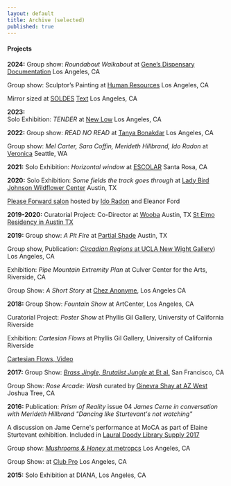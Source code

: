 ```yaml
---
layout: default
title: Archive (selected)
published: true
---
```


#### Projects

**2024:** 
Group show: *Roundabout Walkabout* at [Gene’s Dispensary](https://www.genesdispensary.ca/now) [Documentation](https://www.contemporaryartlibrary.org/project/roundabout-walkabout-at-gene-s-dispensary-los-angeles-33733) Los Angeles, CA

Group show: Sculptor’s Painting at [Human Resources](https://www.h-r.la/event/sculptors-painting/) Los Angeles, CA

Mirror sized at [SOLDES](https://soldes.la) [Text](https://files.cargocollective.com/c1285021/SOLDES_PR_MirrorSize.pdf) Los Angeles, CA

**2023:**  
Solo Exhibition: *TENDER* at [New Low](https://www.newlow.info/merideth-hillbrand) Los Angeles, CA

**2022:** 
Group show: *READ NO READ* at [Tanya Bonakdar](https://www.tanyabonakdargallery.com/exhibitions/656-read-no-read-organized-by-lisa-williamson-tanya-bonakdar-gallery-los-angeles/) Los Angeles, CA

Group show: *Mel Carter, Sara Coffin, Merideth Hillbrand, Ido Radon* at [Veronica](https://veronica-projectspace.com/feb-2022) Seattle, WA

**2021:** 
Solo Exhibition: *Horizontal window* at [ESCOLAR](https://escolar.center/2021/08/21/Merideth_Hillbrand.html) Santa Rosa, CA

**2020:** 
Solo Exhibition: *Some fields the track goes through* at [Lady Bird Johnson Wildflower Center](https://www.wildflower.org/) Austin, TX

[Please Forward salon](https://www.twitch.tv/videos/590364510) hosted by [Ido Radon](http://www.idoradon.com/) and Eleanor Ford

**2019-2020:** Curatorial Project: Co-Director at [Wooba](https://wooba.xyz) Austin, TX
[St Elmo Residency in Austin TX](https://art.utexas.edu/news/merideth-hillbrand-selected-2019-st-elmo-arts-residency-fellow)

**2019:** 
Group show: *A Pit Fire* at [Partial Shade](https://partialshade.info/a-pit-fire) Austin, TX

Group show, Publication: [*Circadian Regions* at UCLA New Wight Gallery](https://arts.ucla.edu/single/circadian-region/)) Los Angeles, CA

Exhibition: *Pipe Mountain Extremity Plan* at Culver Center for the Arts, Riverside, CA

Group Show: *A Short Story* at [Chez Anonyme](https://www.instagram.com/chezanonyme/), Los Angeles CA

**2018:** 
Group Show: *Fountain Show* at ArtCenter, Los Angeles, CA

Curatorial Project: *Poster Show* at Phyllis Gil Gallery, University of California Riverside

Exhibition: *Cartesian Flows* at Phyllis Gil Gallery, University of California Riverside

[Cartesian Flows, Video](https://vimeo.com/250360523)

**2017:** 
Group Show: [*Brass Jingle, Brutalist Jungle* at Et al.](https://etaletc.com/brass-jingle-brutalist-jungle) San Francisco, CA

Group Show: *Rose Arcade: Wash* curated by [Ginevra Shay at AZ West](http://ginevrashay.com/curatorial/wash/) Joshua Tree, CA

**2016:** 
Publication: *Prism of Reality* issue 04 *James Cerne in conversation with Merideth Hillbrand "Dancing like Sturtevant's not watching"*

A discussion on Jame Cerne's performance at MoCA as part of Elaine Sturtevant exhibition. Included in [Laural Doody Library Supply 2017](https://ldlibrarysupply.com/2017)

Group show: [*Mushrooms & Honey* at metropcs](https://metropcs.la/mushrooms/#mushrooms) Los Angeles, CA

Group Show: at [Club Pro](http://www.clubpro.la/hannah-boone-aria-dean-merideth-hillbrand) Los Angeles, CA

**2015:** 
Solo Exhibition at DIANA, Los Angeles, CA

